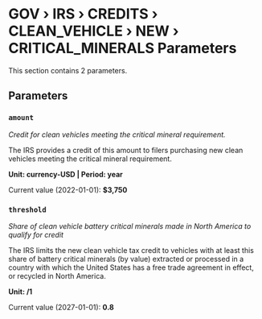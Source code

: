 # GOV › IRS › CREDITS › CLEAN_VEHICLE › NEW › CRITICAL_MINERALS Parameters

This section contains 2 parameters.

## Parameters

### `amount`
*Credit for clean vehicles meeting the critical mineral requirement.*

The IRS provides a credit of this amount to filers purchasing new clean vehicles meeting the critical mineral requirement.

**Unit: currency-USD | Period: year**

Current value (2022-01-01): **$3,750**


### `threshold`
*Share of clean vehicle battery critical minerals made in North America to qualify for credit*

The IRS limits the new clean vehicle tax credit to vehicles with at least this share of battery critical minerals (by value) extracted or processed in a country with which the United States has a free trade agreement in effect, or recycled in North America.

**Unit: /1**

Current value (2027-01-01): **0.8**

